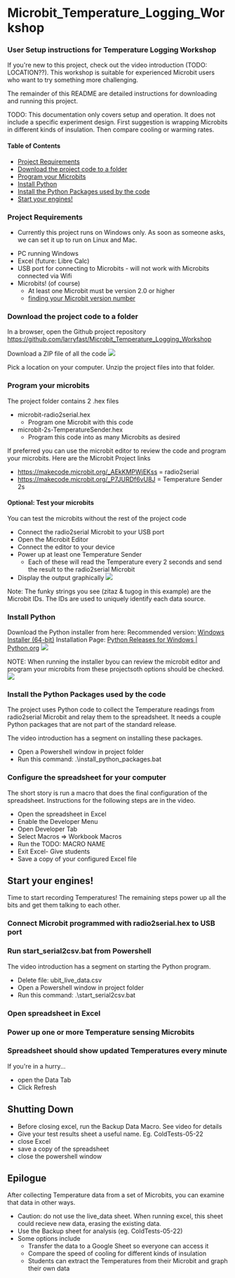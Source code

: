 # Microbit_Temperature_Logging_Workshop
### User Setup instructions for Temperature Logging Workshop
If you're new to this project, check out the video introduction (TODO: LOCATION??). This workshop is suitable for experienced Microbit users who want to try something more challenging. 

The remainder of this README are detailed instructions for downloading and running this project.

TODO: This documentation only covers setup and operation. It does not include a specific experiment design. First suggestion is wrapping Microbits in different kinds of insulation. Then compare cooling or warming rates.

####  Table of Contents
- [Project Requirements](#Project-Requirements)
- [Download the project code to a folder](#Download-the-project-code-to-a-folder)
- [Program your Microbits](#Program-your-microbits)
- [Install Python](#Install-Python)
- [Install the Python Packages used by the code](#Install-the-Python-Packages-used-by-the-code)
- [Start your engines!](#start-your-engines)

### Project Requirements
* Currently this project runs on Windows only. As soon as someone asks, we can set it up to run on Linux and Mac.
- PC running Windows
- Excel (future: Libre Calc)
- USB port for connecting to Microbits - will not work with Microbits connected via Wifi
- Microbits! (of course)
	- At least one Microbit must be version 2.0 or higher
	- [finding your Microbit version number](https://support.microbit.org/support/solutions/articles/19000119162-how-to-identify-the-version-number-of-your-micro-bit#:~:text=20%2C%20V2%2C%20V1.,beneath%20the%20black%20silkscreen%20paint.)

### Download the project code to a folder

In a browser, open the Github project repository
https://github.com/larryfast/Microbit_Temperature_Logging_Workshop

Download a ZIP file of all the code
![](Readme_files/github_download_zip.png)

Pick a location on your computer. Unzip the project files into that folder.

### Program your microbits
The project folder contains 2 .hex files
- microbit-radio2serial.hex 
	- Program one Microbit with this code
- microbit-2s-TemperatureSender.hex
	- Program this code into as many Microbits as desired

If preferred you can use the microbit editor to review the code and program your microbits. Here are the Microbit Project links
- https://makecode.microbit.org/_AEkKMPWjEKss = radio2serial
- https://makecode.microbit.org/_P7JURDf6vU8J = Temperature Sender 2s

#### Optional: Test your microbits 
You can test the microbits without the rest of the project code
- Connect the radio2serial Microbit to your USB port
- Open the Microbit Editor
- Connect the editor to your device
- Power up at least one Temperature Sender
	- Each of these will read the Temperature every 2 seconds and send the result to the radio2serial Microbit
- Display the output graphically
![](Readme_files/MicrobitEditor_ShowData.png)

Note: The funky strings you see (zitaz & tugog in this example) are the Microbit IDs. The IDs are used to uniquely identify each data source.

### Install Python
Download the Python installer from here:
Recommended version: [Windows Installer (64-bit)](https://www.python.org/ftp/python/3.10.11/python-3.10.11-amd64.exe)
Installation Page: [Python Releases for Windows | Python.org](https://www.python.org/downloads/windows/)
![](Readme_files/PythonVersionSelected.png)

NOTE: When running the installer byou can review the microbit editor and program your microbits from these projectsoth options should be checked.
![](Readme_files/InstallPython_OptionsChecked.png)

### Install the Python Packages used by the code
The project uses Python code to collect the Temperature readings from radio2serial Microbit and relay them to the spreadsheet. It needs a couple Python packages that are not part of the standard release.

The video introduction has a segment on installing these packages. 
- Open a Powershell window in project folder
- Run this command:   .\install_python_packages.bat

### Configure the spreadsheet for your computer
The short story is run a macro that does the final configuration of the spreadsheet.  Instructions for the following steps are in the video.
- Open the spreadsheet in Excel
- Enable the Developer Menu
- Open Developer Tab
- Select Macros => Workbook Macros
- Run the TODO: MACRO NAME
- Exit Excel- Give students
- Save a copy of your configured Excel file

## Start your engines!
Time to start recording Temperatures! The remaining steps power up all the bits and get them talking to each other.

### Connect Microbit programmed with radio2serial.hex to USB port

### Run start_serial2csv.bat from Powershell
The video introduction has a segment on starting the Python program.
- Delete file: ubit_live_data.csv
- Open a Powershell window in project folder
- Run this command:   .\start_serial2csv.bat

### Open spreadsheet in Excel

### Power up one or more Temperature sensing Microbits

### Spreadsheet should show updated Temperatures every minute
If you're in a hurry... 
- open the Data Tab
- Click Refresh

## Shutting Down
- Before closing excel, run the Backup Data Macro. See video for details
- Give your test results sheet a useful name. Eg. ColdTests-05-22
- close Excel
- save a copy of the spreadsheet
- close the powershell window

## Epilogue
After collecting Temperature data from a set of Microbits, you can examine that data in other ways. 
- Caution: do not use the live_data sheet. When running excel, this sheet could recieve new data, erasing the existing data.
- Use the Backup sheet for analysis (eg. ColdTests-05-22)
- Some options include
	- Transfer the data to a Google Sheet so everyone can access it
	- Compare the speed of cooling for different kinds of insulation
	- Students can extract the Temperatures from their Microbit and graph their own data
